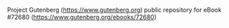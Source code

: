 Project Gutenberg (https://www.gutenberg.org) public repository
for eBook #72680 (https://www.gutenberg.org/ebooks/72680)
